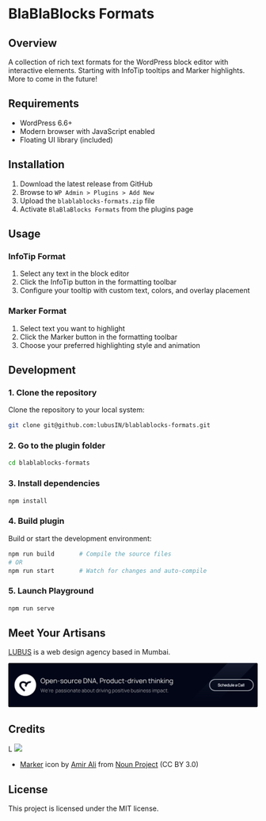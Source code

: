 # BlaBlaBlocks Formats
<!-- TODO add graphics -->
<!-- TODO add playground demo link -->

## Overview
A collection of rich text formats for the WordPress block editor with interactive elements. Starting with InfoTip tooltips and Marker highlights. More to come in the future!

## Requirements
- WordPress 6.6+
- Modern browser with JavaScript enabled
- Floating UI library (included)


## Installation

1. Download the latest release from GitHub  <!--TODO - GH link to be added for release -->
2. Browse to `WP Admin > Plugins > Add New`
3. Upload the `blablablocks-formats.zip` file
4. Activate `BlaBlaBlocks Formats` from the plugins page

## Usage

### InfoTip Format

<!-- TODO - add recording --> 

1. Select any text in the block editor
2. Click the InfoTip button in the formatting toolbar
3. Configure your tooltip with custom text, colors, and overlay placement


### Marker Format

<!-- TODO - add recording -->

1. Select text you want to highlight
2. Click the Marker button in the formatting toolbar
3. Choose your preferred highlighting style and animation


## Development

### 1. Clone the repository
Clone the repository to your local system:

```bash
git clone git@github.com:lubusIN/blablablocks-formats.git
```

### 2. Go to the plugin folder

```bash
cd blablablocks-formats
```

### 3. Install dependencies

```bash
npm install
```

### 4. Build plugin
Build or start the development environment:

```bash
npm run build       # Compile the source files
# OR
npm run start       # Watch for changes and auto-compile
```
### 5. Launch Playground

```bash
npm run serve
```

## Meet Your Artisans

[LUBUS](http://lubus.in) is a web design agency based in Mumbai.

<a href="https://cal.com/lubus">
<img src="https://raw.githubusercontent.com/lubusIN/.github/refs/heads/main/profile/banner.png" />
</a>

## Credits
<!-- TODO check if this works after repo is made public -->L
<a href="https://github.com/lubusIN/blablablocks-formats/graphs/contributors">
  <img height="36px" src="https://contrib.rocks/image?repo=lubusIN/blablablocks-formats"/>
</a>

* [Marker](https://thenounproject.com/icon/marker-7644139/) icon by [Amir Ali](https://thenounproject.com/amirali) from [Noun Project](https://thenounproject.com/browse/icons/term/marker/) (CC BY 3.0)


## License

This project is licensed under the MIT license.

